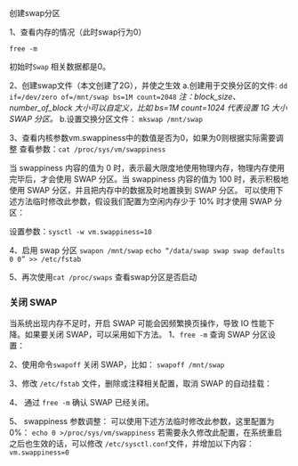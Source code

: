 创建swap分区

1、查看内存的情况（此时swap行为0）

```
free -m
```

初始时`Swap` 相关数据都是0。

2、创建swap文件（本文创建了2G），并使之生效
a.创建用于交换分区的文件:
`dd if=/dev/zero of=/mnt/swap bs=1M count=2048`
*注：block_size、number_of_block 大小可以自定义，比如 bs=1M count=1024 代表设置 1G 大小 SWAP 分区。*
b.设置交换分区文件：
`mkswap /mnt/swap`

3、查看内核参数vm.swappiness中的数值是否为0，如果为0则根据实际需要调整
查看参数：`cat /proc/sys/vm/swappiness`

当 swappiness 内容的值为 0 时，表示最大限度地使用物理内存，物理内存使用完毕后，才会使用 SWAP 分区。当 swappiness 内容的值为 100 时，表示积极地使用 SWAP 分区，并且把内存中的数据及时地置换到 SWAP 分区。
可以使用下述方法临时修改此参数，假设我们配置为空闲内存少于 10% 时才使用 SWAP 分区：

设置参数：`sysctl -w vm.swappiness=10`

4、启用 swap 分区
`swapon /mnt/swap`
`echo “/data/swap swap swap defaults 0 0” >> /etc/fstab`

5、再次使用`cat /proc/swaps` 查看swap分区是否启动

### 关闭 SWAP

当系统出现内存不足时，开启 SWAP 可能会因频繁换页操作，导致 IO 性能下降。如果要关闭 SWAP，可以采用如下方法。
1、`free -m` 查询 SWAP 分区设置：

2、使用命令`swapoff` 关闭 SWAP，比如：
`swapoff /mnt/swap`

3、修改 `/etc/fstab` 文件，删除或注释相关配置，取消 SWAP 的自动挂载：

4、 通过 `free -m` 确认 SWAP 已经关闭。

5、 swappiness 参数调整：
可以使用下述方法临时修改此参数，这里配置为 0%：
`echo 0 >/proc/sys/vm/swappiness`
若需要永久修改此配置，在系统重启之后也生效的话，可以修改 `/etc/sysctl.conf`文件，并增加以下内容：
`vm.swappiness=0`
